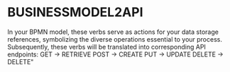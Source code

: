 # BUSINESSMODEL2API

In your BPMN model, these verbs serve as actions for your data storage references, symbolizing the diverse operations essential to your process. Subsequently, these verbs will be translated into corresponding API endpoints:
GET -> RETRIEVE
POST -> CREATE
PUT -> UPDATE
DELETE -> DELETE"
